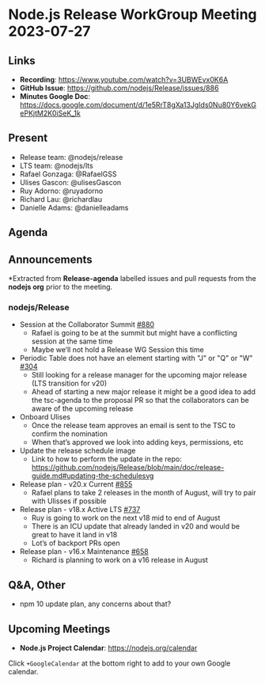 # Node.js  Release WorkGroup Meeting 2023-07-27

## Links

* **Recording**:  https://www.youtube.com/watch?v=3UBWEvx0K6A
* **GitHub Issue**: https://github.com/nodejs/Release/issues/886
* **Minutes Google Doc**: https://docs.google.com/document/d/1e5RrT8gXa13JgIds0Nu80Y6vekGePKjtM2K0iSeK_1k

## Present

* Release team: @nodejs/release
* LTS team: @nodejs/lts
* Rafael Gonzaga: @RafaelGSS
* Ulises Gascon: @ulisesGascon
* Ruy Adorno: @ruyadorno
* Richard Lau: @richardlau
* Danielle Adams: @danielleadams

## Agenda

## Announcements

*Extracted from **Release-agenda** labelled issues and pull requests from the **nodejs org** prior to the meeting.

### nodejs/Release

* Session at the Collaborator Summit [#880](https://github.com/nodejs/Release/issues/880)
  * Rafael is going to be at the summit but might have a conflicting session at the same time
  * Maybe we’ll not hold a Release WG Session this time
* Periodic Table does not have an element starting with "J" or "Q" or "W" [#304](https://github.com/nodejs/Release/issues/304)
  * Still looking for a release manager for the upcoming major release (LTS transition for v20)
  * Ahead of starting a new major release it might be a good idea to add the tsc-agenda to the proposal PR so that the collaborators can be aware of the upcoming release
* Onboard Ulises
  * Once the release team approves an email is sent to the TSC to confirm the nomination
  * When that’s approved we look into adding keys, permissions, etc
* Update the release schedule image
  * Link to how to perform the update in the repo: https://github.com/nodejs/Release/blob/main/doc/release-guide.md#updating-the-schedulesvg
* Release plan - v20.x Current [#855](https://github.com/nodejs/Release/issues/855)
  * Rafael plans to take 2 releases in the month of August, will try to pair with Ulisses if possible
* Release plan - v18.x Active LTS [#737](https://github.com/nodejs/Release/issues/737)
  * Ruy is going to work on the next v18 mid to end of August
  * There is an ICU update that already landed in v20 and would be great to have it land in v18
  * Lot’s of backport PRs open
* Release plan - v16.x Maintenance [#658](https://github.com/nodejs/Release/issues/658)
  * Richard is planning to work on a v16 release in August

## Q&A, Other

* npm 10 update plan, any concerns about that?

## Upcoming Meetings

* **Node.js Project Calendar**: <https://nodejs.org/calendar>

Click `+GoogleCalendar` at the bottom right to add to your own Google calendar.
